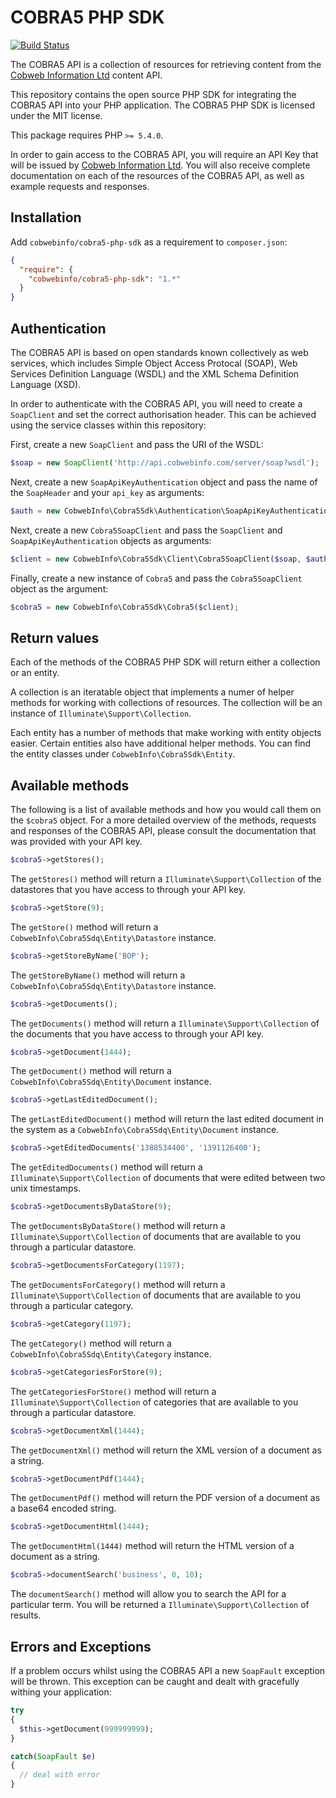 # COBRA5 PHP SDK

[![Build Status](https://travis-ci.org/cobwebinfo/cobra5-php-sdk.svg?branch=master)](https://travis-ci.org/cobwebinfo/cobra5-php-sdk)

The COBRA5 API is a collection of resources for retrieving content from the [Cobweb Information Ltd](http://www.cobwebinfomation.com) content API.

This repository contains the open source PHP SDK for integrating the COBRA5 API into your PHP application. The COBRA5 PHP SDK is licensed under the MIT license.

This package requires PHP `>= 5.4.0`.

In order to gain access to the COBRA5 API, you will require an API Key that will be issued by [Cobweb Information Ltd](http://www.cobwebinfomation.com). You will also receive complete documentation on each of the resources of the COBRA5 API, as well as example requests and responses.

## Installation
Add `cobwebinfo/cobra5-php-sdk` as a requirement to `composer.json`:

```json
{
  "require": {
    "cobwebinfo/cobra5-php-sdk": "1.*"
  }
}
```

## Authentication
The COBRA5 API is based on open standards known collectively as web services, which includes Simple Object Access Protocal (SOAP), Web Services Definition Language (WSDL) and the XML Schema Definition Language (XSD).

In order to authenticate with the COBRA5 API, you will need to create a `SoapClient` and set the correct authorisation header. This can be achieved using the service classes within this repository:

First, create a new `SoapClient` and pass the URI of the WSDL:
```php
$soap = new SoapClient('http://api.cobwebinfo.com/server/soap?wsdl');
```

Next, create a new `SoapApiKeyAuthentication` object and pass the name of the `SoapHeader` and your `api_key` as arguments:
```php
$auth = new CobwebInfo\Cobra5Sdk\Authentication\SoapApiKeyAuthentication('Auth', 'api_key');
```

Next, create a new `Cobra5SoapClient` and pass the `SoapClient` and `SoapApiKeyAuthentication` objects as arguments:
```php
$client = new CobwebInfo\Cobra5Sdk\Client\Cobra5SoapClient($soap, $auth);
```

Finally, create a new instance of `Cobra5` and pass the `Cobra5SoapClient` object as the argument:
```php
$cobra5 = new CobwebInfo\Cobra5Sdk\Cobra5($client);
```

## Return values
Each of the methods of the COBRA5 PHP SDK will return either a collection or an entity.

A collection is an iteratable object that implements a numer of helper methods for working with collections of resources. The collection will be an instance of `Illuminate\Support\Collection`.

Each entity has a number of methods that make working with entity objects easier. Certain entities also have additional helper methods. You can find the entity classes under `CobwebInfo\Cobra5Sdk\Entity`.

## Available methods
The following is a list of available methods and how you would call them on the `$cobra5` object. For a more detailed overview of the methods, requests and responses of the COBRA5 API, please consult the documentation that was provided with your API key.

```php
$cobra5->getStores();
```
The `getStores()` method will return a `Illuminate\Support\Collection` of the datastores that you have access to through your API key.

```php
$cobra5->getStore(9);
```
The `getStore()` method will return a `CobwebInfo\Cobra5Sdq\Entity\Datastore` instance.

```php
$cobra5->getStoreByName('BOP');
```
The `getStoreByName()` method will return a `CobwebInfo\Cobra5Sdq\Entity\Datastore` instance.

```php
$cobra5->getDocuments();
```
The `getDocuments()` method will return a `Illuminate\Support\Collection` of the documents that you have access to through your API key.

```php
$cobra5->getDocument(1444);
```
The `getDocument()` method will return a `CobwebInfo\Cobra5Sdq\Entity\Document` instance.

```php
$cobra5->getLastEditedDocument();
```
The `getLastEditedDocument()` method will return the last edited document in the system as a `CobwebInfo\Cobra5Sdq\Entity\Document` instance.

```php
$cobra5->getEditedDocuments('1388534400', '1391126400');
```
The `getEditedDocuments()` method will return a `Illuminate\Support\Collection` of documents that were edited between two unix timestamps.

```php
$cobra5->getDocumentsByDataStore(9);
```
The `getDocumentsByDataStore()` method will return a `Illuminate\Support\Collection` of documents that are available to you through a particular datastore.

```php
$cobra5->getDocumentsForCategory(1197);
```
The `getDocumentsForCategory()` method will return a `Illuminate\Support\Collection` of documents that are available to you through a particular category.

```php
$cobra5->getCategory(1197);
```
The `getCategory()` method will return a `CobwebInfo\Cobra5Sdq\Entity\Category` instance.

```php
$cobra5->getCategoriesForStore(9);
```
The `getCategoriesForStore()` method will return a `Illuminate\Support\Collection` of categories that are available to you through a particular datastore.

```php
$cobra5->getDocumentXml(1444);
```
The `getDocumentXml()` method will return the XML version of a document as a string.

```php
$cobra5->getDocumentPdf(1444);
```
The `getDocumentPdf()` method will return the PDF version of a document as a base64 encoded string.

```php
$cobra5->getDocumentHtml(1444);
```
The `getDocumentHtml(1444)` method will return the HTML version of a document as a string.

```php
$cobra5->documentSearch('business', 0, 10);
```
The `documentSearch()` method will allow you to search the API for a particular term. You will be returned a `Illuminate\Support\Collection` of results.

## Errors and Exceptions
If a problem occurs whilst using the COBRA5 API a new `SoapFault` exception will be thrown. This exception can be caught and dealt with gracefully withing your application:
```php
try
{
  $this->getDocument(999999999);
}

catch(SoapFault $e)
{
  // deal with error
}
```
